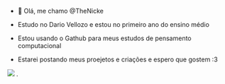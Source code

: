 - 👋 Olá, me chamo @TheNicke

- Estudo no Dario Vellozo e estou no primeiro ano do ensino médio
- Estou usando o Gathub para meus estudos de pensamento computacional
- Estarei postando meus proejetos e criações e espero que gostem :3

![](https://media1.tenor.com/m/sp5Hk7o-4cIAAAAC/smg4-smg3.gif)
.
